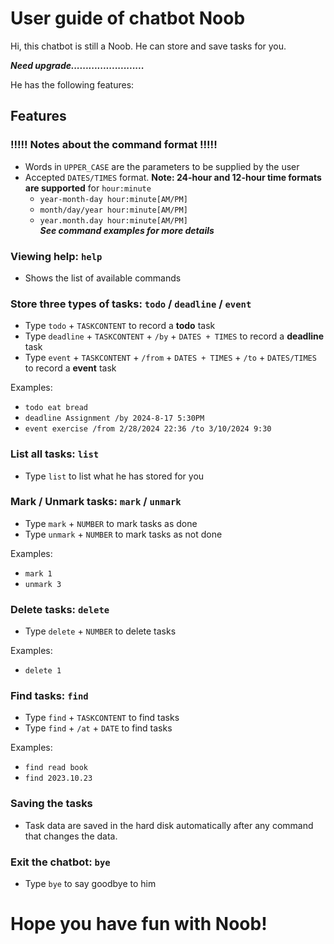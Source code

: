 # User guide of chatbot **Noob**

Hi, this chatbot is still a Noob. He can store and save tasks for you.

***Need upgrade.........................***

He has the following features:

## Features

### !!!!! **Notes about the command format** !!!!!

* Words in `UPPER_CASE` are the parameters to be supplied by the user
* Accepted `DATES/TIMES` format. **Note: 24-hour and 12-hour time formats are supported** for `hour:minute`
    * `year-month-day hour:minute[AM/PM]`
    * `month/day/year hour:minute[AM/PM]`
    * `year.month.day hour:minute[AM/PM]`  
      ***See command examples for more details***

### Viewing help: `help`

* Shows the list of available commands

### Store three types of tasks: `todo` / `deadline` / `event`

* Type `todo` + `TASKCONTENT` to record a **todo** task
* Type `deadline` + `TASKCONTENT` + `/by` + `DATES + TIMES` to record a **deadline** task
* Type `event` + `TASKCONTENT` + `/from` + `DATES + TIMES` + `/to` + `DATES/TIMES` to record a **event** task

Examples:

* `todo eat bread`
* `deadline Assignment /by 2024-8-17 5:30PM`
* `event exercise /from 2/28/2024 22:36 /to 3/10/2024 9:30`

### List all tasks: `list`

* Type `list` to list what he has stored for you

### Mark / Unmark tasks: `mark` / `unmark`

* Type `mark` + `NUMBER` to mark tasks as done
* Type `unmark` + `NUMBER` to mark tasks as not done

Examples:

* `mark 1`
* `unmark 3`

### Delete tasks: `delete`

* Type `delete` + `NUMBER` to delete tasks

Examples:

* `delete 1`

### Find tasks: `find`

* Type `find` + `TASKCONTENT` to find tasks
* Type `find` + `/at` + `DATE` to find tasks

Examples:

* `find read book`
* `find 2023.10.23`

### Saving the tasks

* Task data are saved in the hard disk automatically after any command that changes the data.

### Exit the chatbot: `bye`

* Type `bye` to say goodbye to him

# Hope you have fun with Noob!

